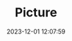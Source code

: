 ---
weight: 1
images:
- /images/edited/110.jpeg
title: Picture
date: 2023-12-01 12:07:59
tags: [luminarneo,work,ILCE7M3,54.3,dog,couch]
---